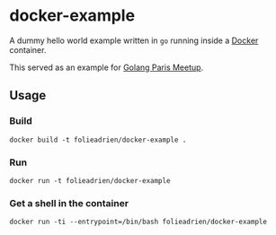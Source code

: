 # docker-example

A dummy hello world example written in `go` running
inside a [Docker](http://www.docker.com) container.

This served as an example for
[Golang Paris Meetup](http://www.meetup.com/Golang-Paris/events/219534237/).

## Usage

### Build

    docker build -t folieadrien/docker-example .

### Run

    docker run -t folieadrien/docker-example
    
### Get a shell in the container

    docker run -ti --entrypoint=/bin/bash folieadrien/docker-example
